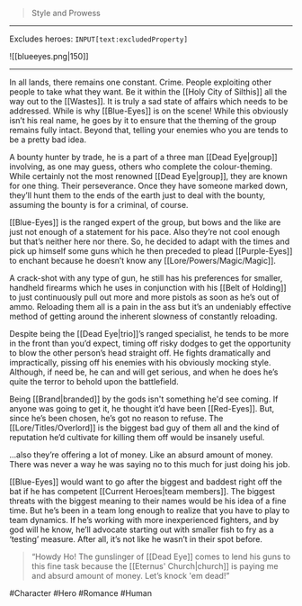 >Style and Prowess
---

Excludes heroes: `INPUT[text:excludedProperty]`

![[blueeyes.png|150]]

---
In all lands, there remains one constant. Crime. People exploiting other people to take what they want. Be it within the [[Holy City of Silthis]] all the way out to the [[Wastes]]. It is truly a sad state of affairs which needs to be addressed. While is why [[Blue-Eyes]] is on the scene! While this obviously isn’t his real name, he goes by it to ensure that the theming of the group remains fully intact. Beyond that, telling your enemies who you are tends to be a pretty bad idea.

A bounty hunter by trade, he is a part of a three man [[Dead Eye|group]] involving, as one may guess, others who complete the colour-theming. While certainly not the most renowned [[Dead Eye|group]], they are known for one thing. Their perseverance. Once they have someone marked down, they’ll hunt them to the ends of the earth just to deal with the bounty, assuming the bounty is for a criminal, of course.

[[Blue-Eyes]] is the ranged expert of the group, but bows and the like are just not enough of a statement for his pace. Also they’re not cool enough but that’s neither here nor there. So, he decided to adapt with the times and pick up himself some guns which he then preceded to plead [[Purple-Eyes]] to enchant because he doesn’t know any [[Lore/Powers/Magic/Magic]].

A crack-shot with any type of gun, he still has his preferences for smaller, handheld firearms which he uses in conjunction with his [[Belt of Holding]] to just continuously pull out more and more pistols as soon as he’s out of ammo. Reloading them all is a pain in the ass but it’s an undeniably effective method of getting around the inherent slowness of constantly reloading.

Despite being the [[Dead Eye|trio]]’s ranged specialist, he tends to be more in the front than you’d expect, timing off risky dodges to get the opportunity to blow the other person’s head straight off. He fights dramatically and impractically, pissing off his enemies with his obviously mocking style. Although, if need be, he can and will get serious, and when he does he’s quite the terror to behold upon the battlefield.

Being [[Brand|branded]] by the gods isn't something he'd see coming. If anyone was going to get it, he thought it’d have been [[Red-Eyes]]. But, since he’s been chosen, he’s got no reason to refuse. The [[Lore/Titles/Overlord]] is the biggest bad guy of them all and the kind of reputation he’d cultivate for killing them off would be insanely useful.

…also they’re offering a lot of money. Like an absurd amount of money. There was never a way he was saying no to this much for just doing his job.

[[Blue-Eyes]] would want to go after the biggest and baddest right off the bat if he has competent [[Current Heroes|team members]]. The biggest threats with the biggest meaning to their names would be his idea of a fine time. But he’s been in a team long enough to realize that you have to play to team dynamics. If he’s working with more inexperienced fighters, and by god will he know, he’ll advocate starting out with smaller fish to fry as a ‘testing’ measure. After all, it’s not like he wasn’t in their spot before.

>“Howdy Ho! The gunslinger of [[Dead Eye]] comes to lend his guns to this fine task because the [[Eternus' Church|church]] is paying me and absurd amount of money. Let’s knock 'em dead!”

#Character #Hero #Romance #Human